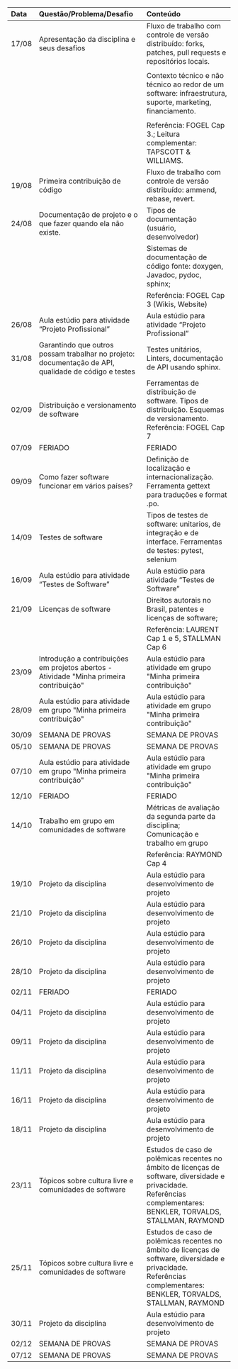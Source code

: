| Data   | Questão/Problema/Desafio                                                                             | Conteúdo                                                                                                                                                             |
|:-------|:-----------------------------------------------------------------------------------------------------|:---------------------------------------------------------------------------------------------------------------------------------------------------------------------|
| 17/08  | Apresentação da disciplina e seus desafios                                                           | Fluxo de trabalho com controle de versão distribuído: forks, patches, pull requests e repositórios locais.                                                           |
|        |                                                                                                      |                                                                                                                                                                      |
|        |                                                                                                      | Contexto técnico e não técnico ao redor de um software: infraestrutura, suporte, marketing, financiamento.                                                           |
|        |                                                                                                      |                                                                                                                                                                      |
|        |                                                                                                      | Referência: FOGEL Cap 3.; Leitura complementar: TAPSCOTT & WILLIAMS.                                                                                                 |
| 19/08  | Primeira contribuição de código                                                                      | Fluxo de trabalho com controle de versão distribuído: ammend, rebase, revert.                                                                                        |
| 24/08  | Documentação de projeto e o que fazer quando ela não existe.                                         | Tipos de documentação (usuário, desenvolvedor)                                                                                                                       |
|        |                                                                                                      | Sistemas de documentação de código fonte: doxygen, Javadoc, pydoc, sphinx;                                                                                           |
|        |                                                                                                      | Referência: FOGEL Cap 3 (Wikis, Website)                                                                                                                             |
| 26/08  | Aula estúdio para atividade “Projeto Profissional”                                                   | Aula estúdio para atividade “Projeto Profissional”                                                                                                                   |
| 31/08  | Garantindo que outros possam trabalhar no projeto: documentação de API, qualidade de código e testes | Testes unitários, Linters, documentação de API usando sphinx.                                                                                                        |
| 02/09  | Distribuição e versionamento de software                                                             | Ferramentas de distribuição de software. Tipos de distribuição. Esquemas de versionamento. Referência: FOGEL Cap 7                                                   |
| 07/09  | FERIADO                                                                                              | FERIADO                                                                                                                                                              |
| 09/09  | Como fazer software funcionar em vários países?                                                      | Definição de localização e internacionalização. Ferramenta gettext para traduções e format .po.                                                                      |
| 14/09  | Testes de software                                                                                   | Tipos de testes de software: unitarios, de integração e de interface. Ferramentas de testes: pytest, selenium                                                        |
| 16/09  | Aula estúdio para atividade “Testes de Software”                                                     | Aula estúdio para atividade “Testes de Software”                                                                                                                     |
| 21/09  | Licenças de software                                                                                 | Direitos autorais no Brasil, patentes e licenças de software;                                                                                                        |
|        |                                                                                                      | Referência: LAURENT Cap 1 e 5, STALLMAN Cap 6                                                                                                                        |
| 23/09  | Introdução a contribuições em projetos abertos - Atividade "Minha primeira contribuição"             | Aula estúdio para atividade em grupo "Minha primeira contribuição"                                                                                                   |
| 28/09  | Aula estúdio para atividade em grupo "Minha primeira contribuição"                                   | Aula estúdio para atividade em grupo "Minha primeira contribuição"                                                                                                   |
| 30/09  | SEMANA DE PROVAS                                                                                     | SEMANA DE PROVAS                                                                                                                                                     |
| 05/10  | SEMANA DE PROVAS                                                                                     | SEMANA DE PROVAS                                                                                                                                                     |
| 07/10  | Aula estúdio para atividade em grupo "Minha primeira contribuição"                                   | Aula estúdio para atividade em grupo "Minha primeira contribuição"                                                                                                   |
| 12/10  | FERIADO                                                                                              | FERIADO                                                                                                                                                              |
| 14/10  | Trabalho em grupo em comunidades de software                                                         | Métricas de avaliação da segunda parte da disciplina; Comunicação e trabalho em grupo                                                                                |
|        |                                                                                                      | Referência: RAYMOND Cap 4                                                                                                                                            |
| 19/10  | Projeto da disciplina                                                                                | Aula estúdio para desenvolvimento de projeto                                                                                                                         |
| 21/10  | Projeto da disciplina                                                                                | Aula estúdio para desenvolvimento de projeto                                                                                                                         |
| 26/10  | Projeto da disciplina                                                                                | Aula estúdio para desenvolvimento de projeto                                                                                                                         |
| 28/10  | Projeto da disciplina                                                                                | Aula estúdio para desenvolvimento de projeto                                                                                                                         |
| 02/11  | FERIADO                                                                                              | FERIADO                                                                                                                                                              |
| 04/11  | Projeto da disciplina                                                                                | Aula estúdio para desenvolvimento de projeto                                                                                                                         |
| 09/11  | Projeto da disciplina                                                                                | Aula estúdio para desenvolvimento de projeto                                                                                                                         |
| 11/11  | Projeto da disciplina                                                                                | Aula estúdio para desenvolvimento de projeto                                                                                                                         |
| 16/11  | Projeto da disciplina                                                                                | Aula estúdio para desenvolvimento de projeto                                                                                                                         |
| 18/11  | Projeto da disciplina                                                                                | Aula estúdio para desenvolvimento de projeto                                                                                                                         |
| 23/11  | Tópicos sobre cultura livre e comunidades de software                                                | Estudos de caso de polêmicas recentes no âmbito de licenças de software, diversidade e privacidade. Referências complementares: BENKLER, TORVALDS, STALLMAN, RAYMOND |
| 25/11  | Tópicos sobre cultura livre e comunidades de software                                                | Estudos de caso de polêmicas recentes no âmbito de licenças de software, diversidade e privacidade. Referências complementares: BENKLER, TORVALDS, STALLMAN, RAYMOND |
| 30/11  | Projeto da disciplina                                                                                | Aula estúdio para desenvolvimento de projeto                                                                                                                         |
| 02/12  | SEMANA DE PROVAS                                                                                     | SEMANA DE PROVAS                                                                                                                                                     |
| 07/12  | SEMANA DE PROVAS                                                                                     | SEMANA DE PROVAS                                                                                                                                                     |